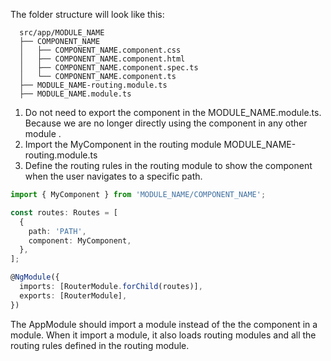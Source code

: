 
The folder structure will look like this:
```
  src/app/MODULE_NAME
  ├── COMPONENT_NAME
  │   ├── COMPONENT_NAME.component.css
  │   ├── COMPONENT_NAME.component.html
  │   ├── COMPONENT_NAME.component.spec.ts
  │   └── COMPONENT_NAME.component.ts
  ├── MODULE_NAME-routing.module.ts
  ├── MODULE_NAME.module.ts
```

1. Do not need to export the component in the MODULE_NAME.module.ts. Because we are no longer directly using the component in any other module .
2. Import the MyComponent in the routing module MODULE_NAME-routing.module.ts
3. Define the routing rules in the routing module to show the component when the user navigates to a specific path.
```ts
import { MyComponent } from 'MODULE_NAME/COMPONENT_NAME';

const routes: Routes = [
  {
    path: 'PATH',
    component: MyComponent,
  },
];

@NgModule({
  imports: [RouterModule.forChild(routes)],
  exports: [RouterModule],
})
```

The AppModule should import a module instead of the the component in a module.
When it import a module, it also loads routing modules and all the routing rules defined in the routing module.
